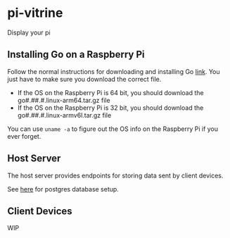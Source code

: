 # pi-vitrine
Display your pi

## Installing Go on a Raspberry Pi

Follow the normal instructions for downloading and installing Go [link](https://go.dev/doc/install). 
You just have to make sure you download the correct file.

- If the OS on the Raspberry Pi is 64 bit, you should download the go#.##.#.linux-arm64.tar.gz file
- If the OS on the Raspberry Pi is 32 bit, you should download the go#.##.#.linux-armv6l.tar.gz file

You can use `uname -a` to figure out the OS info on the Raspberry Pi if you ever forget.

## Host Server

The host server provides endpoints for storing data sent by client devices.

See [here](db/README.md) for postgres database setup.

## Client Devices

WIP
